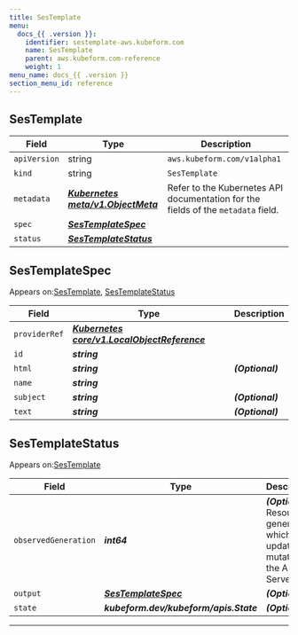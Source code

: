 ```yaml
---
title: SesTemplate
menu:
  docs_{{ .version }}:
    identifier: sestemplate-aws.kubeform.com
    name: SesTemplate
    parent: aws.kubeform.com-reference
    weight: 1
menu_name: docs_{{ .version }}
section_menu_id: reference
---
```


## SesTemplate
| Field | Type | Description |
| ------ | ----- | ----------- |
| `apiVersion` | string | `aws.kubeform.com/v1alpha1` |
|    `kind` | string | `SesTemplate` |
| `metadata` | ***[Kubernetes meta/v1.ObjectMeta](https://kubernetes.io/docs/reference/generated/kubernetes-api/v1.13/#objectmeta-v1-meta)***|Refer to the Kubernetes API documentation for the fields of the `metadata` field.|
| `spec` | ***[SesTemplateSpec](#SesTemplateSpec)***||
| `status` | ***[SesTemplateStatus](#SesTemplateStatus)***||
## SesTemplateSpec

Appears on:[SesTemplate](#SesTemplate), [SesTemplateStatus](#SesTemplateStatus)

| Field | Type | Description |
| ------ | ----- | ----------- |
| `providerRef` | ***[Kubernetes core/v1.LocalObjectReference](https://kubernetes.io/docs/reference/generated/kubernetes-api/v1.13/#localobjectreference-v1-core)***||
| `id` | ***string***||
| `html` | ***string***| ***(Optional)*** |
| `name` | ***string***||
| `subject` | ***string***| ***(Optional)*** |
| `text` | ***string***| ***(Optional)*** |
## SesTemplateStatus

Appears on:[SesTemplate](#SesTemplate)

| Field | Type | Description |
| ------ | ----- | ----------- |
| `observedGeneration` | ***int64***| ***(Optional)*** Resource generation, which is updated on mutation by the API Server.|
| `output` | ***[SesTemplateSpec](#SesTemplateSpec)***| ***(Optional)*** |
| `state` | ***kubeform.dev/kubeform/apis.State***| ***(Optional)*** |
---
